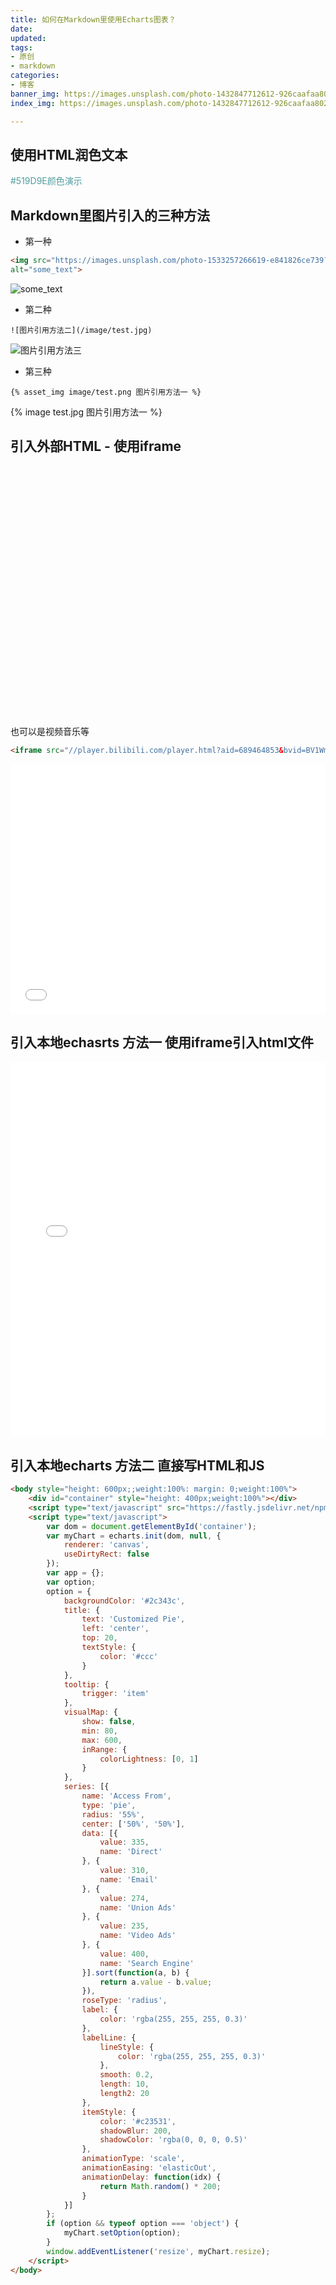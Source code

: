 ```yaml
---
title: 如何在Markdown里使用Echarts图表？
date: 
updated:
tags:
- 原创
- markdown
categories:
- 博客
banner_img: https://images.unsplash.com/photo-1432847712612-926caafaa802?ixlib=rb-4.0.3&ixid=MnwxMjA3fDB8MHxwaG90by1wYWdlfHx8fGVufDB8fHx8&auto=format&fit=crop&w=2370&q=80
index_img: https://images.unsplash.com/photo-1432847712612-926caafaa802?ixlib=rb-4.0.3&ixid=MnwxMjA3fDB8MHxwaG90by1wYWdlfHx8fGVufDB8fHx8&auto=format&fit=crop&w=2370&q=80

---
```


## 使用HTML润色文本

<span  style="color: #519D9E; ">#519D9E颜色演示</span>

## Markdown里图片引入的三种方法


- 第一种

```html
<img src="https://images.unsplash.com/photo-1533257266619-e841826ce739?ixlib=rb-4.0.3&ixid=MnwxMjA3fDB8MHxwaG90by1wYWdlfHx8fGVufDB8fHx8&auto=format&fit=crop&w=2369&q=80" 
alt="some_text">
```

<img src="https://images.unsplash.com/photo-1533257266619-e841826ce739?ixlib=rb-4.0.3&ixid=MnwxMjA3fDB8MHxwaG90by1wYWdlfHx8fGVufDB8fHx8&auto=format&fit=crop&w=2369&q=80" alt="some_text">

- 第二种

```
![图片引用方法二](/image/test.jpg)
```

![图片引用方法三](/image/test.jpg)

- 第三种

```
{% asset_img image/test.png 图片引用方法一 %}
```

{% image test.jpg 图片引用方法一 %}


## 引入外部HTML - 使用iframe

<iframe src="//https://jaling9.github.io/index.html" width="100%" height="400" name="topFrame" scrolling="yes" noresize="noresize" frameborder="0" id="topFrame"> </iframe>

也可以是视频音乐等

```html
<iframe src="//player.bilibili.com/player.html?aid=689464853&bvid=BV1Wm4y1F7cs&cid=871780885&page=1" width="100%" height="600" name="topFrame" scrolling="yes" noresize="noresize" frameborder="0" id="topFrame"> </iframe>
```

<iframe src="//player.bilibili.com/player.html?aid=689464853&bvid=BV1Wm4y1F7cs&cid=871780885&page=1" width="100%" height="400" name="topFrame" scrolling="yes" noresize="noresize" frameborder="0" id="topFrame"> </iframe>



## 引入本地echasrts 方法一 使用iframe引入html文件

<iframe src="//html-echarts/render.html" width="100%" height="600" name="topFrame" scrolling="yes" noresize="noresize" frameborder="0" id="topFrame"></iframe>


## 引入本地echarts 方法二 直接写HTML和JS

```html
<body style="height: 600px;;weight:100%: margin: 0;weight:100%">
    <div id="container" style="height: 400px;weight:100%"></div>
    <script type="text/javascript" src="https://fastly.jsdelivr.net/npm/echarts@5.4.0/dist/echarts.min.js"></script>
    <script type="text/javascript">
        var dom = document.getElementById('container');
        var myChart = echarts.init(dom, null, {
            renderer: 'canvas',
            useDirtyRect: false
        });
        var app = {};
        var option;
        option = {
            backgroundColor: '#2c343c',
            title: {
                text: 'Customized Pie',
                left: 'center',
                top: 20,
                textStyle: {
                    color: '#ccc'
                }
            },
            tooltip: {
                trigger: 'item'
            },
            visualMap: {
                show: false,
                min: 80,
                max: 600,
                inRange: {
                    colorLightness: [0, 1]
                }
            },
            series: [{
                name: 'Access From',
                type: 'pie',
                radius: '55%',
                center: ['50%', '50%'],
                data: [{
                    value: 335,
                    name: 'Direct'
                }, {
                    value: 310,
                    name: 'Email'
                }, {
                    value: 274,
                    name: 'Union Ads'
                }, {
                    value: 235,
                    name: 'Video Ads'
                }, {
                    value: 400,
                    name: 'Search Engine'
                }].sort(function(a, b) {
                    return a.value - b.value;
                }),
                roseType: 'radius',
                label: {
                    color: 'rgba(255, 255, 255, 0.3)'
                },
                labelLine: {
                    lineStyle: {
                        color: 'rgba(255, 255, 255, 0.3)'
                    },
                    smooth: 0.2,
                    length: 10,
                    length2: 20
                },
                itemStyle: {
                    color: '#c23531',
                    shadowBlur: 200,
                    shadowColor: 'rgba(0, 0, 0, 0.5)'
                },
                animationType: 'scale',
                animationEasing: 'elasticOut',
                animationDelay: function(idx) {
                    return Math.random() * 200;
                }
            }]
        };
        if (option && typeof option === 'object') {
            myChart.setOption(option);
        }
        window.addEventListener('resize', myChart.resize);
    </script>
</body>
```

<body style="height: 600px;;weight:100%: margin: 0;weight:100%">
    <div id="container" style="height: 400px;weight:100%"></div>
    <script type="text/javascript" src="https://fastly.jsdelivr.net/npm/echarts@5.4.0/dist/echarts.min.js"></script>
    <script type="text/javascript">
        var dom = document.getElementById('container');
        var myChart = echarts.init(dom, null, {
            renderer: 'canvas',
            useDirtyRect: false
        });
        var app = {};
        var option;
        option = {
            backgroundColor: '#2c343c',
            title: {
                text: 'Customized Pie',
                left: 'center',
                top: 20,
                textStyle: {
                    color: '#ccc'
                }
            },
            tooltip: {
                trigger: 'item'
            },
            visualMap: {
                show: false,
                min: 80,
                max: 600,
                inRange: {
                    colorLightness: [0, 1]
                }
            },
            series: [{
                name: 'Access From',
                type: 'pie',
                radius: '55%',
                center: ['50%', '50%'],
                data: [{
                    value: 335,
                    name: 'Direct'
                }, {
                    value: 310,
                    name: 'Email'
                }, {
                    value: 274,
                    name: 'Union Ads'
                }, {
                    value: 235,
                    name: 'Video Ads'
                }, {
                    value: 400,
                    name: 'Search Engine'
                }].sort(function(a, b) {
                    return a.value - b.value;
                }),
                roseType: 'radius',
                label: {
                    color: 'rgba(255, 255, 255, 0.3)'
                },
                labelLine: {
                    lineStyle: {
                        color: 'rgba(255, 255, 255, 0.3)'
                    },
                    smooth: 0.2,
                    length: 10,
                    length2: 20
                },
                itemStyle: {
                    color: '#c23531',
                    shadowBlur: 200,
                    shadowColor: 'rgba(0, 0, 0, 0.5)'
                },
                animationType: 'scale',
                animationEasing: 'elasticOut',
                animationDelay: function(idx) {
                    return Math.random() * 200;
                }
            }]
        };
        if (option && typeof option === 'object') {
            myChart.setOption(option);
        }
        window.addEventListener('resize', myChart.resize);
    </script>
</body>


## 引入本地echarts 方法三 使用tags语法引入JS代码

通过jsDelivr的CDN引入echarts
<script src="https://cdn.jsdelivr.net/npm/echarts@4.8.0/dist/echarts.min.js"></script>

使用GL里的各种组件时需要添加，否则可不需要
<script src="https://cdn.jsdelivr.net/npm/echarts-gl@1.1.1/dist/echarts-gl.min.js"></script>


```javascript
{% echarts 400 '85%' %} 
 // 基于准备好的dom，初始化echarts实例
    var myChart = echarts.init(document.getElementById('main'));
    // 指定图表的配置项和数据
    var option = {
        { % echarts 400 '85%' %
        }
        option = {
            title: {
                text: '堆叠区域图'
            },
            tooltip: {
                trigger: 'axis',
                axisPointer: {
                    type: 'cross',
                    label: {
                        backgroundColor: '#6a7985'
                    }
                }
            },
            legend: {
                data: ['邮件营销', '联盟广告', '视频广告', '直接访问', '搜索引擎']
            },
            toolbox: {
                feature: {
                    saveAsImage: {}
                }
            },
            grid: {
                left: '3%',
                right: '4%',
                bottom: '3%',
                containLabel: true
            },
            xAxis: [{
                type: 'category',
                boundaryGap: false,
                data: ['周一', '周二', '周三', '周四', '周五', '周六', '周日']
            }],
            yAxis: [{
                type: 'value'
            }],
            series: [{
                name: '邮件营销',
                type: 'line',
                stack: '总量',
                areaStyle: {},
                data: [120, 132, 101, 134, 90, 230, 210]
            }, {
                name: '联盟广告',
                type: 'line',
                stack: '总量',
                areaStyle: {},
                data: [220, 182, 191, 234, 290, 330, 310]
            }, {
                name: '视频广告',
                type: 'line',
                stack: '总量',
                areaStyle: {},
                data: [150, 232, 201, 154, 190, 330, 410]
            }, {
                name: '直接访问',
                type: 'line',
                stack: '总量',
                areaStyle: {},
                data: [320, 332, 301, 334, 390, 330, 320]
            }, {
                name: '搜索引擎',
                type: 'line',
                stack: '总量',
                label: {
                    normal: {
                        show: true,
                        position: 'top'
                    }
                },
                areaStyle: {},
                data: [820, 932, 901, 934, 1290, 1330, 1320]
            }]
        }; { % endecharts %
        }
    };
    // 使用刚指定的配置项和数据显示图表。
    myChart.setOption(option);
    // 刷新调整
    window.onresize = function() {
        myChart.resize();
    };
{% endecharts %}
```

{% echarts 400 '85%' %} 
option = { title: { text: '堆叠区域图' }, tooltip: { trigger: 'axis', axisPointer: { type: 'cross', label: { backgroundColor: '#6a7985' } } }, legend: { data: ['邮件营销', '联盟广告', '视频广告', '直接访问', '搜索引擎'] }, toolbox: { feature: { saveAsImage: {} } }, grid: { left: '3%', right: '4%', bottom: '3%', containLabel: true }, xAxis: [ { type: 'category', boundaryGap: false, data: ['周一', '周二', '周三', '周四', '周五', '周六', '周日'] } ], yAxis: [ { type: 'value' } ], series: [ { name: '邮件营销', type: 'line', stack: '总量', areaStyle: {}, data: [120, 132, 101, 134, 90, 230, 210] }, { name: '联盟广告', type: 'line', stack: '总量', areaStyle: {}, data: [220, 182, 191, 234, 290, 330, 310] }, { name: '视频广告', type: 'line', stack: '总量', areaStyle: {}, data: [150, 232, 201, 154, 190, 330, 410] }, { name: '直接访问', type: 'line', stack: '总量', areaStyle: {}, data: [320, 332, 301, 334, 390, 330, 320] }, { name: '搜索引擎', type: 'line', stack: '总量', label: { normal: { show: true, position: 'top' } }, areaStyle: {}, data: [820, 932, 901, 934, 1290, 1330, 1320] } ] };
{% endecharts %}

{% echarts 400 '85%' %} 
option = { xAxis: { type: 'category', boundaryGap: false }, yAxis: { type: 'value', boundaryGap: [0, '30%'] }, visualMap: { type: 'piecewise', show: false, dimension: 0, seriesIndex: 0, pieces: [{ gt: 1, lt: 3, color: 'rgba(0, 180, 0, 0.5)' }, { gt: 5, lt: 7, color: 'rgba(0, 180, 0, 0.5)' }] }, series: [ { type: 'line', smooth: 0.6, symbol: 'none', lineStyle: { color: 'green', width: 5 }, markLine: { symbol: ['none', 'none'], label: {show: false}, data: [ {xAxis: 1}, {xAxis: 3}, {xAxis: 5}, {xAxis: 7} ] }, areaStyle: {}, data: [ ['2019-10-10', 200], ['2019-10-11', 400], ['2019-10-12', 650], ['2019-10-13', 500], ['2019-10-14', 250], ['2019-10-15', 300], ['2019-10-16', 450], ['2019-10-17', 300], ['2019-10-18', 100] ] } ] }; {% endecharts %}


{% echarts 400 '85%' %} 
 option = {
            backgroundColor: '#2c343c',
            title: {
                text: 'Customized Pie',
                left: 'center',
                top: 20,
                textStyle: {
                    color: '#ccc'
                }
            },
            tooltip: {
                trigger: 'item'
            },
            visualMap: {
                show: false,
                min: 80,
                max: 600,
                inRange: {
                    colorLightness: [0, 1]
                }
            },
            series: [{
                name: 'Access From',
                type: 'pie',
                radius: '55%',
                center: ['50%', '50%'],
                data: [{
                    value: 335,
                    name: 'Direct'
                }, {
                    value: 310,
                    name: 'Email'
                }, {
                    value: 274,
                    name: 'Union Ads'
                }, {
                    value: 235,
                    name: 'Video Ads'
                }, {
                    value: 400,
                    name: 'Search Engine'
                }].sort(function(a, b) {
                    return a.value - b.value;
                }),
                roseType: 'radius',
                label: {
                    color: 'rgba(255, 255, 255, 0.3)'
                },
                labelLine: {
                    lineStyle: {
                        color: 'rgba(255, 255, 255, 0.3)'
                    },
                    smooth: 0.2,
                    length: 10,
                    length2: 20
                },
                itemStyle: {
                    color: '#c23531',
                    shadowBlur: 200,
                    shadowColor: 'rgba(0, 0, 0, 0.5)'
                },
                animationType: 'scale',
                animationEasing: 'elasticOut',
                animationDelay: function(idx) {
                    return Math.random() * 200;
                }
            }]
        };
{% endecharts %}



> 参考：
> https://hexo.fluid-dev.com/posts/hexo-echarts/#
> https://pxxyyz.com/posts/html-in-Fluid/#
> https://echarts.apache.org/examples/zh/index.html#chart-type-bar

